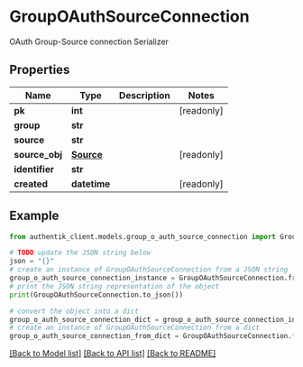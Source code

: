 # GroupOAuthSourceConnection

OAuth Group-Source connection Serializer

## Properties

Name | Type | Description | Notes
------------ | ------------- | ------------- | -------------
**pk** | **int** |  | [readonly] 
**group** | **str** |  | 
**source** | **str** |  | 
**source_obj** | [**Source**](Source.md) |  | [readonly] 
**identifier** | **str** |  | 
**created** | **datetime** |  | [readonly] 

## Example

```python
from authentik_client.models.group_o_auth_source_connection import GroupOAuthSourceConnection

# TODO update the JSON string below
json = "{}"
# create an instance of GroupOAuthSourceConnection from a JSON string
group_o_auth_source_connection_instance = GroupOAuthSourceConnection.from_json(json)
# print the JSON string representation of the object
print(GroupOAuthSourceConnection.to_json())

# convert the object into a dict
group_o_auth_source_connection_dict = group_o_auth_source_connection_instance.to_dict()
# create an instance of GroupOAuthSourceConnection from a dict
group_o_auth_source_connection_from_dict = GroupOAuthSourceConnection.from_dict(group_o_auth_source_connection_dict)
```
[[Back to Model list]](../README.md#documentation-for-models) [[Back to API list]](../README.md#documentation-for-api-endpoints) [[Back to README]](../README.md)


